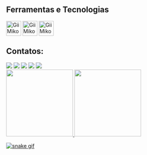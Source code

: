 ## Ferramentas e Tecnologias

<img align="center" alt="GiiMiko" height="40" width="40" src="https://upload.wikimedia.org/wikipedia/commons/thumb/0/0c/Blender_logo_no_text.svg/939px-Blender_logo_no_text.svg.png"/>
<img align="center" alt="GiiMiko" height="40" width="40" src="https://static-00.iconduck.com/assets.00/c-sharp-c-icon-1822x2048-wuf3ijab.png"/>
<img align="center" alt="GiiMiko" height="40" width="40" src="https://cdn-icons-png.flaticon.com/512/5969/5969294.png"/>

## Contatos:

<div>
<a href="https://www.youtube.com/@GiiMiko" target="_blank"><img src="https://img.shields.io/badge/YouTube-FF0000?style=for-the-badge&logo=youtube&logoColor=white" target="_blank"></a>
<a href="https://instagram.com/gii_miko/" target="_blank"><img src="https://img.shields.io/badge/-Instagram-%23E4405F?style=for-the-badge&logo=instagram&logoColor=white" target="_blank"></a>
<a href="https://www.twitch.tv/lumiargames" target="_blank"><img src="https://img.shields.io/badge/Twitch-9146FF?style=for-the-badge&logo=twitch&logoColor=white" target="_blank"></a>
<a href = "mailto:giovana.g3@gmail.com"><img src="https://img.shields.io/badge/Gmail-D14836?style=for-the-badge&logo=gmail&logoColor=white" target="_blank"></a>
<a href="https://www.linkedin.com/in/giovana-manzano-guimarães-5b7a8316b/" target="_blank"><img src="https://img.shields.io/badge/-LinkedIn-%230077B5?style=for-the-badge&logo=linkedin&logoColor=white" target="_blank"></a>   
</div>

<div>
<a href="https://github.com/GiiMiko">
<img height="180em" src="https://github-readme-stats.vercel.app/api/top-langs/?username=GiiMiko&layout=compact&langs_count=7&theme=dracula"/>
<img height="180em" src="https://github-readme-stats.vercel.app/api?username=GiiMiko&show_icons=true&theme=dracula&include_all_commits=true&count_private=true"/>
</div>
  
![snake gif](https://github.com/GiiMiko/GiiMiko/blob/output/github-contribution-grid-snake.gif)
